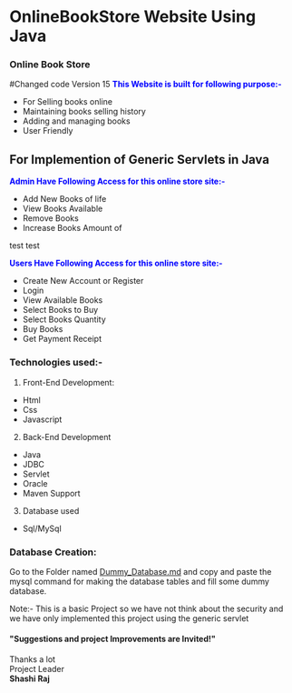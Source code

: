 # OnlineBookStore Website Using Java 
### Online Book Store
#Changed code Version 15
<span style="color:blue">**This Website is built for following purpose:-**</span>
- For Selling books online
- Maintaining books selling history
- Adding and managing books
- User Friendly 
## For Implemention of Generic Servlets in Java<!-- This is a Mini-project developed using Java, Jdbc, And Generic Servlets-->

<span style="color:blue">**Admin Have Following Access for this online store site:-**</span>
- Add New Books of life
- View Books Available
- Remove Books
- Increase Books Amount of

test test

<span style="color:blue">**Users Have Following Access for this online store site:-**</span>
- Create New Account or Register
- Login
- View Available Books
- Select Books to Buy
- Select Books Quantity
- Buy Books
- Get Payment Receipt

### Technologies used:-
1. Front-End Development:
- Html
- Css
- Javascript

2. Back-End Development
- Java
- JDBC
- Servlet
- Oracle
- Maven Support

3. Database used
- Sql/MySql

### Database Creation:

Go to the Folder named <a href="https://github.com/shashirajraja/onlinebookstore/blob/gh-pages/Dummy_Database.md">Dummy_Database.md</a> and copy and paste the mysql command for making the database tables and fill some dummy database.


Note:- This is a basic Project so we have not think about the security and we have only implemented this project using the generic servlet

#### "Suggestions and project Improvements are Invited!"

<bold>Thanks a lot</bold><br/>
                                                                                                        Project Leader<br/>
                                                                                                         <b>Shashi Raj</b>
